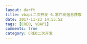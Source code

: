 ```yaml
---
layout: darft
title: vbapi二次开发-6.零件树信息获取
date: 2017-11-23 14:55:52
tags: [CREO, VBAPI]
comments: true
category: CREO二次开发
---
```

